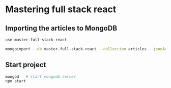 # Mastering full stack react

## Importing the articles to MongoDB

```bash
use master-full-stack-react

mongoimport --db master-full-stack-react --collection articles --jsonArray data/initData.js --host=127.0.0.1
```

## Start project 

```bash
mongod   # start mongodb server
npm start
```